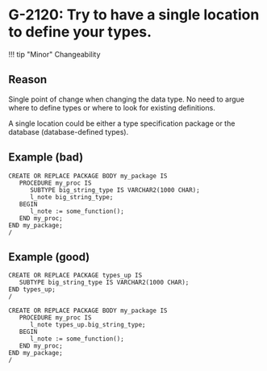# G-2120: Try to have a single location to define your types.

!!! tip "Minor"
    Changeability

## Reason

Single point of change when changing the data type. No need to argue where to define types or where to look for existing definitions.

A single location could be either a type specification package or the database (database-defined types).

## Example (bad)

```
CREATE OR REPLACE PACKAGE BODY my_package IS
   PROCEDURE my_proc IS
      SUBTYPE big_string_type IS VARCHAR2(1000 CHAR);
      l_note big_string_type;
   BEGIN
      l_note := some_function();
   END my_proc;
END my_package;
/
```

## Example (good)

```
CREATE OR REPLACE PACKAGE types_up IS
   SUBTYPE big_string_type IS VARCHAR2(1000 CHAR);
END types_up;
/

CREATE OR REPLACE PACKAGE BODY my_package IS
   PROCEDURE my_proc IS
      l_note types_up.big_string_type;
   BEGIN
      l_note := some_function();
   END my_proc;
END my_package;
/
```